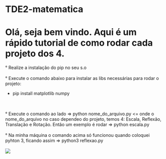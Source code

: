 # TDE2-matematica

# Olá, seja bem vindo. Aqui é um rápido tutorial de como rodar cada projeto dos 4.

° Realize a instalação do pip no seu s.o
<br />
<br />
° Execute o comando abaixo para instalar as libs necessárias para rodar o projeto:
 - pip install matplotlib numpy
  <br />
<br />
° Execute o comando ao lado => python nome_do_arquivo.py <= onde o nome_do_arquivo no caso dependeo do projeto, temos 4: Escala, Reflexão, Translação e Rotação. Então um exemplo é rodar => python escala.py 
<br />
<br />
° Na minha máquina o comando acima só funcionou quando coloquei pyhton 3, ficando assim => python3 reflexao.py
<br />
<br />
<img src="blob:https://web.whatsapp.com/a71bfac4-9229-4fb2-9e17-1a4d43199de7" />
